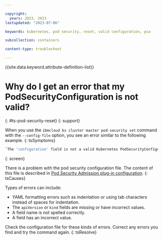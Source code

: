 ```yaml
---

copyright: 
  years: 2023, 2023
lastupdated: "2023-07-06"

keywords: kubernetes, pod security, reset, valid configuration, psa

subcollection: containers

content-type: troubleshoot

---
```


{{site.data.keyword.attribute-definition-list}}



# Why do I get an error that my PodSecurityConfiguration is not valid?
{: #ts-pod-security-reset}
{: support}


When you use the `ibmcloud ks cluster master pod-security set` command with the `--config-file` option, you see an error similar to the following example.
{: tsSymptoms}

```sh
`The 'configuration' field is not a valid Kubernetes PodSecurityConfiguration setting. See 'http://ibm.biz/iks-psa-config' for more information.
```
{: screen}


There is a problem with the pod security configuration file. The content of this file is described in [Pod Security Admission plug-in configuration](/docs/containers?topic=containers-pod-security-admission).
{: tsCauses}

Types of errors can include:
- YAML formatting errors such as indentation or using tab characters instead of spaces for indentation.
- The `apiVersion` or `kind` fields are missing or have incorrect values.
- A field name is not spelled correctly.
- A field has an incorrect value.

Check the configuration file for these kinds of errors. Correct any errors you find and try the command again.
{: tsResolve}


